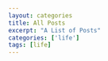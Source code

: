 ```yaml
---
layout: categories
title: All Posts
excerpt: "A List of Posts"
categories: ['life']
tags: [life]
---
```


